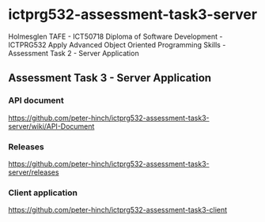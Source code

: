 # ictprg532-assessment-task3-server
Holmesglen TAFE - ICT50718 Diploma of Software Development - ICTPRG532 Apply Advanced Object Oriented Programming Skills - Assessment Task 2 - Server Application

## Assessment Task 3 - Server Application

### API document
https://github.com/peter-hinch/ictprg532-assessment-task3-server/wiki/API-Document
### Releases
https://github.com/peter-hinch/ictprg532-assessment-task3-server/releases
### Client application
https://github.com/peter-hinch/ictprg532-assessment-task3-client
